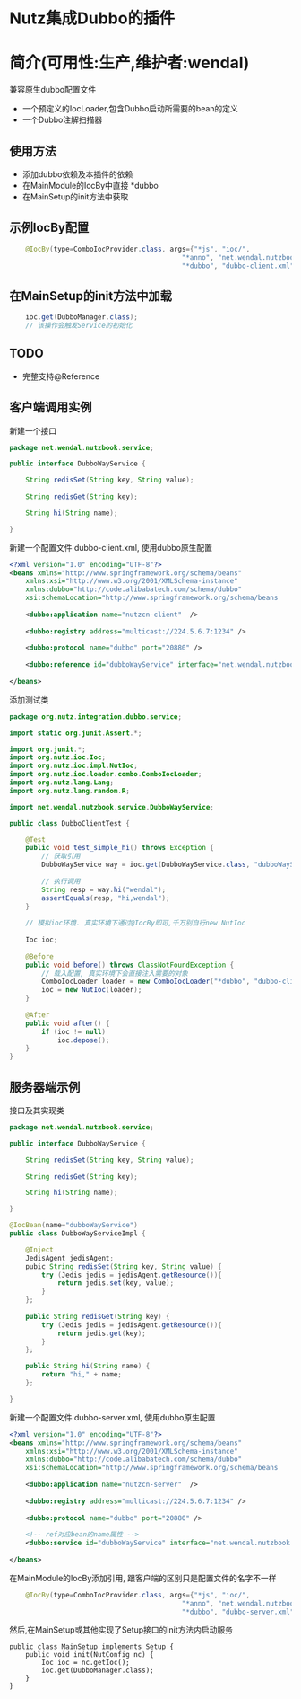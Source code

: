 Nutz集成Dubbo的插件
======================

简介(可用性:生产,维护者:wendal)
==================================

兼容原生dubbo配置文件

* 一个预定义的IocLoader,包含Dubbo启动所需要的bean的定义
* 一个Dubbo注解扫描器

使用方法
-------------------------

* 添加dubbo依赖及本插件的依赖
* 在MainModule的IocBy中直接 *dubbo
* 在MainSetup的init方法中获取

示例IocBy配置
----------------------------------------------

```java
	@IocBy(type=ComboIocProvider.class, args={"*js", "ioc/",
										   "*anno", "net.wendal.nutzbook",
										   "*dubbo", "dubbo-client.xml"}) // 配置文件的路径
```
								   
在MainSetup的init方法中加载
-----------------------------------------------

```java
	ioc.get(DubboManager.class);
	// 该操作会触发Service的初始化
```

TODO
-------------------------------------------------

* 完整支持@Reference

客户端调用实例
--------------------------------------------------

新建一个接口 

```java
package net.wendal.nutzbook.service;

public interface DubboWayService {

    String redisSet(String key, String value);
    
    String redisGet(String key);

    String hi(String name);

}
```

新建一个配置文件 dubbo-client.xml, 使用dubbo原生配置

```xml
<?xml version="1.0" encoding="UTF-8"?>
<beans xmlns="http://www.springframework.org/schema/beans"
    xmlns:xsi="http://www.w3.org/2001/XMLSchema-instance"
    xmlns:dubbo="http://code.alibabatech.com/schema/dubbo"
    xsi:schemaLocation="http://www.springframework.org/schema/beans        http://www.springframework.org/schema/beans/spring-beans.xsd        http://code.alibabatech.com/schema/dubbo        http://code.alibabatech.com/schema/dubbo/dubbo.xsd">
 
    <dubbo:application name="nutzcn-client"  />
 
    <dubbo:registry address="multicast://224.5.6.7:1234" />
 
    <dubbo:protocol name="dubbo" port="20880" />
 
    <dubbo:reference id="dubboWayService" interface="net.wendal.nutzbook.service.DubboWayService" url="dubbo://nutz.cn:20880/net.wendal.nutzbook.service.DubboWayService"/>
 
</beans>
```

添加测试类

```java
package org.nutz.integration.dubbo.service;

import static org.junit.Assert.*;

import org.junit.*;
import org.nutz.ioc.Ioc;
import org.nutz.ioc.impl.NutIoc;
import org.nutz.ioc.loader.combo.ComboIocLoader;
import org.nutz.lang.Lang;
import org.nutz.lang.random.R;

import net.wendal.nutzbook.service.DubboWayService;

public class DubboClientTest {

    @Test
    public void test_simple_hi() throws Exception {
        // 获取引用
        DubboWayService way = ioc.get(DubboWayService.class, "dubboWayService");
        
        // 执行调用
        String resp = way.hi("wendal");
        assertEquals(resp, "hi,wendal");
    }
    
    // 模拟ioc环境. 真实环境下通过@IocBy即可,千万别自行new NutIoc
    
    Ioc ioc;
    
    @Before
    public void before() throws ClassNotFoundException {
        // 载入配置, 真实环境下会直接注入需要的对象
        ComboIocLoader loader = new ComboIocLoader("*dubbo", "dubbo-client.xml");
        ioc = new NutIoc(loader);
    }
    
    @After
    public void after() {
        if (ioc != null)
            ioc.depose();
    }
}
```

服务器端示例
--------------------------------------------------

接口及其实现类 

```java
package net.wendal.nutzbook.service;

public interface DubboWayService {

    String redisSet(String key, String value);
    
    String redisGet(String key);

    String hi(String name);

}

@IocBean(name="dubboWayService")
public class DubboWayServiceImpl {

	@Inject
	JedisAgent jedisAgent;
    pubic String redisSet(String key, String value) {
        try (Jedis jedis = jedisAgent.getResource()){
        	return jedis.set(key, value);
        }
    };
    
    public String redisGet(String key) {
    	try (Jedis jedis = jedisAgent.getResource()){
        	return jedis.get(key);
        }
    };

    public String hi(String name) {
    	return "hi," + name;
    };

}
```

新建一个配置文件 dubbo-server.xml, 使用dubbo原生配置

```xml
<?xml version="1.0" encoding="UTF-8"?>
<beans xmlns="http://www.springframework.org/schema/beans"
    xmlns:xsi="http://www.w3.org/2001/XMLSchema-instance"
    xmlns:dubbo="http://code.alibabatech.com/schema/dubbo"
    xsi:schemaLocation="http://www.springframework.org/schema/beans        http://www.springframework.org/schema/beans/spring-beans.xsd        http://code.alibabatech.com/schema/dubbo        http://code.alibabatech.com/schema/dubbo/dubbo.xsd">
 
    <dubbo:application name="nutzcn-server"  />
 
    <dubbo:registry address="multicast://224.5.6.7:1234" />
 
    <dubbo:protocol name="dubbo" port="20880" />
 
    <!-- ref对应bean的name属性 -->
    <dubbo:service id="dubboWayService" interface="net.wendal.nutzbook.service.DubboWayService" ref="dubboWayService"/>
 
</beans>
```

在MainModule的IocBy添加引用, 跟客户端的区别只是配置文件的名字不一样

```java
	@IocBy(type=ComboIocProvider.class, args={"*js", "ioc/",
										   "*anno", "net.wendal.nutzbook",
										   "*dubbo", "dubbo-server.xml"})
```

然后,在MainSetup或其他实现了Setup接口的init方法内启动服务

```
public class MainSetup implements Setup {
	public void init(NutConfig nc) {
		Ioc ioc = nc.getIoc();
		ioc.get(DubboManager.class);
	}
}
```